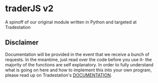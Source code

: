 # traderJS v2
A spinoff of our original module written in Python and targeted at Tradestation
## Disclaimer
Documentation will be provided in the event that we receive a bunch of requests. In the meantime, just read over the code before you use it- the majority of the functions are self explanatory. In order to fully understand what is going on here and how to implement this into your own program, please read up on Tradestation's [DOCUMENTATION](https://api.tradestation.com/docs/specification). 

